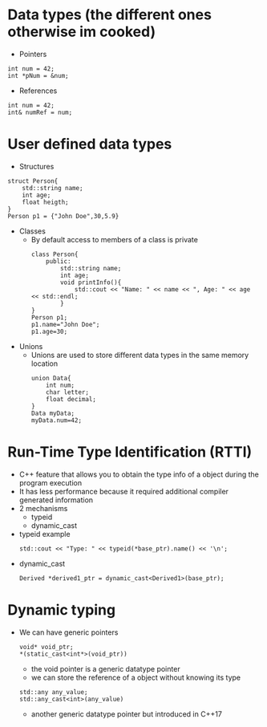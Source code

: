 # Data types (the different ones otherwise im cooked)
- Pointers
```
int num = 42;
int *pNum = &num;
```
- References
```
int num = 42;
int& numRef = num;
```
# User defined data types
- Structures
```
struct Person{
    std::string name;
    int age;
    float heigth;
}
Person p1 = {"John Doe",30,5.9}
```
- Classes
  - By default access to members of a class is private
    ```
    class Person{
        public:
            std::string name;
            int age;
            void printInfo(){
                std::cout << "Name: " << name << ", Age: " << age << std::endl;
            }
    }
    Person p1;
    p1.name="John Doe";
    p1.age=30;
    ```
- Unions
  - Unions are used to store different data types in the same memory location
    ```
    union Data{
        int num;
        char letter;
        float decimal;
    }
    Data myData;
    myData.num=42;
    ```
# Run-Time Type Identification (RTTI)
- C++ feature that allows you to obtain the type info of a object during the program execution
- It has less performance because it required additional compiler generated information
- 2 mechanisms
  - typeid
  - dynamic_cast
- typeid example
  ```
  std::cout << "Type: " << typeid(*base_ptr).name() << '\n';
  ```
- dynamic_cast
  ```
  Derived *derived1_ptr = dynamic_cast<Derived1>(base_ptr);
  ```
# Dynamic typing
- We can have generic pointers
  ```
  void* void_ptr;
  *(static_cast<int*>(void_ptr))
  ```
    - the void pointer is a generic datatype pointer
    - we can store the reference of a object without knowing its type
  ```
  std::any any_value;
  std::any_cast<int>(any_value)
  ```
    - another generic datatype pointer but introduced in C++17